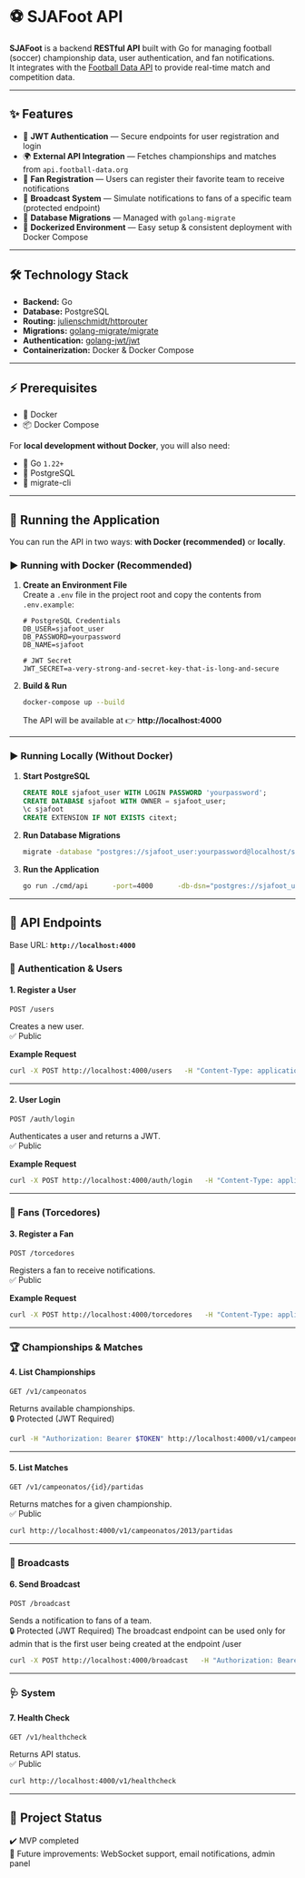 # ⚽ SJAFoot API

**SJAFoot** is a backend **RESTful API** built with Go for managing football (soccer) championship data, user authentication, and fan notifications.  
It integrates with the [Football Data API](https://www.football-data.org/) to provide real-time match and competition data.  

---

## ✨ Features

- 🔐 **JWT Authentication** — Secure endpoints for user registration and login  
- 🌍 **External API Integration** — Fetches championships and matches from `api.football-data.org`  
- 🙌 **Fan Registration** — Users can register their favorite team to receive notifications  
- 📢 **Broadcast System** — Simulate notifications to fans of a specific team (protected endpoint)  
- 📂 **Database Migrations** — Managed with `golang-migrate`  
- 🐳 **Dockerized Environment** — Easy setup & consistent deployment with Docker Compose  

---

## 🛠 Technology Stack

- **Backend:** Go  
- **Database:** PostgreSQL  
- **Routing:** [julienschmidt/httprouter](https://github.com/julienschmidt/httprouter)  
- **Migrations:** [golang-migrate/migrate](https://github.com/golang-migrate/migrate)  
- **Authentication:** [golang-jwt/jwt](https://github.com/golang-jwt/jwt)  
- **Containerization:** Docker & Docker Compose  

---

## ⚡ Prerequisites

- 🐳 Docker  
- 📦 Docker Compose  

For **local development without Docker**, you will also need:  

- 🐹 Go `1.22+`  
- 🐘 PostgreSQL  
- 🔄 migrate-cli  

---

## 🚀 Running the Application

You can run the API in two ways: **with Docker (recommended)** or **locally**.

### ▶️ Running with Docker (Recommended)

1. **Create an Environment File**  
   Create a `.env` file in the project root and copy the contents from `.env.example`:  

   ```env
   # PostgreSQL Credentials
   DB_USER=sjafoot_user
   DB_PASSWORD=yourpassword
   DB_NAME=sjafoot

   # JWT Secret
   JWT_SECRET=a-very-strong-and-secret-key-that-is-long-and-secure
   ```

2. **Build & Run**  

   ```bash
   docker-compose up --build
   ```

   The API will be available at 👉 **http://localhost:4000**

---

### ▶️ Running Locally (Without Docker)

1. **Start PostgreSQL**  

   ```sql
   CREATE ROLE sjafoot_user WITH LOGIN PASSWORD 'yourpassword';
   CREATE DATABASE sjafoot WITH OWNER = sjafoot_user;
   \c sjafoot
   CREATE EXTENSION IF NOT EXISTS citext;
   ```

2. **Run Database Migrations**  

   ```bash
   migrate -database "postgres://sjafoot_user:yourpassword@localhost/sjafoot?sslmode=disable" -path migrations up
   ```

3. **Run the Application**  

   ```bash
   go run ./cmd/api      -port=4000      -db-dsn="postgres://sjafoot_user:yourpassword@localhost/sjafoot?sslmode=disable"      -jwt-secret="a-very-strong-and-secret-key-that-is-long-and-secure"
   ```

---

## 📡 API Endpoints

Base URL: **`http://localhost:4000`**

### 🔑 Authentication & Users

#### 1. Register a User
```http
POST /users
```
Creates a new user.  
✅ Public

**Example Request**
```bash
curl -X POST http://localhost:4000/users   -H "Content-Type: application/json"   -d '{"name":"Admin User","email":"admin@example.com","password":"password123"}'
```

---

#### 2. User Login
```http
POST /auth/login
```
Authenticates a user and returns a JWT.  
✅ Public

**Example Request**
```bash
curl -X POST http://localhost:4000/auth/login   -H "Content-Type: application/json"   -d '{"email":"admin@example.com","password":"password123"}'
```

---

### 👥 Fans (Torcedores)

#### 3. Register a Fan
```http
POST /torcedores
```
Registers a fan to receive notifications.  
✅ Public

**Example Request**
```bash
curl -X POST http://localhost:4000/torcedores   -H "Content-Type: application/json"   -d '{"nome":"João Silva","email":"joao.silva@example.com","time":"Flamengo"}'
```

---

### 🏆 Championships & Matches

#### 4. List Championships
```http
GET /v1/campeonatos
```
Returns available championships.  
🔒 Protected (JWT Required)

```bash
curl -H "Authorization: Bearer $TOKEN" http://localhost:4000/v1/campeonatos
```

---

#### 5. List Matches
```http
GET /v1/campeonatos/{id}/partidas
```
Returns matches for a given championship.  
✅ Public

```bash
curl http://localhost:4000/v1/campeonatos/2013/partidas
```

---

### 📢 Broadcasts

#### 6. Send Broadcast
```http
POST /broadcast
```
Sends a notification to fans of a team.  
🔒 Protected (JWT Required) 
   The broadcast endpoint can be used only for admin that is the first user being created at the endpoint /user
```bash
curl -X POST http://localhost:4000/broadcast   -H "Authorization: Bearer $TOKEN"   -H "Content-Type: application/json"   -d '{"tipo":"inicio","time":"Flamengo","mensagem":"O jogo vai começar!"}'
```
---

### 🩺 System

#### 7. Health Check
```http
GET /v1/healthcheck
```
Returns API status.  
✅ Public

```bash
curl http://localhost:4000/v1/healthcheck
```

---

## 📌 Project Status

✔️ MVP completed  
🚧 Future improvements: WebSocket support, email notifications, admin panel  
